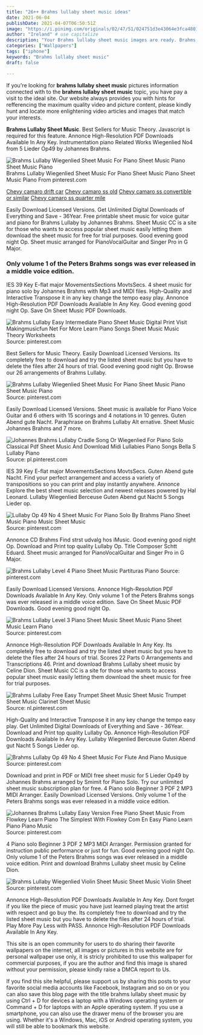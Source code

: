 ```yaml
---
title: "26++ Brahms lullaby sheet music ideas"
date: 2021-06-04
publishDate: 2021-04-07T06:50:51Z
image: "https://i.pinimg.com/originals/02/47/51/024751d3e43064e3fca4801d4b628210.png"
author: "Ireland" # use capitalize
description: "Your Brahms lullaby sheet music images are ready. Brahms lullaby sheet music are a topic that is being searched for and liked by netizens now. You can Find and Download the Brahms lullaby sheet music files here. Download all royalty-free photos."
categories: ["Wallpapers"]
tags: ["iphone"]
keywords: "Brahms lullaby sheet music"
draft: false

---
```


If you're looking for **brahms lullaby sheet music** pictures information connected with to the **brahms lullaby sheet music** topic, you have pay a visit to the ideal  site.  Our website always  provides you with  hints  for refferencing  the maximum  quality video and picture  content, please kindly hunt and locate more enlightening video articles and images  that match your interests.

**Brahms Lullaby Sheet Music**. Best Sellers for Music Theory. Javascript is required for this feature. Annonce High-Resolution PDF Downloads Available In Any Key. Instrumentation piano Related Works Wiegenlied No4 from 5 Lieder Op49 by Johannes Brahms.

![Brahms Lullaby Wiegenlied Sheet Music For Piano Sheet Music Piano Sheet Music Piano](https://i.pinimg.com/originals/67/96/65/679665d1e76d1f5d37f0a0f965abb26b.gif "Brahms Lullaby Wiegenlied Sheet Music For Piano Sheet Music Piano Sheet Music Piano")
Brahms Lullaby Wiegenlied Sheet Music For Piano Sheet Music Piano Sheet Music Piano From pinterest.com

[Chevy camaro drift car](/chevy-camaro-drift-car/)
[Chevy camaro ss old](/chevy-camaro-ss-old/)
[Chevy camaro ss convertible or similar](/chevy-camaro-ss-convertible-or-similar/)
[Chevy camaro ss quarter mile](/chevy-camaro-ss-quarter-mile/)

Easily Download Licensed Versions. Get Unlimited Digital Downloads of Everything and Save - 36Year. Free printable sheet music for voice guitar and piano for Brahms Lullaby by Johannes Brahms. Sheet Music CC is a site for those who wants to access popular sheet music easily letting them download the sheet music for free for trial purposes. Good evening good night Op. Sheet music arranged for PianoVocalGuitar and Singer Pro in G Major.

### Only volume 1 of the Peters Brahms songs was ever released in a middle voice edition.

IES 39 Key E-flat major MovementsSections MovtsSecs. 4 sheet music for piano solo by Johannes Brahms with Mp3 and MIDI files. High-Quality and Interactive Transpose it in any key change the tempo easy play. Annonce High-Resolution PDF Downloads Available In Any Key. Good evening good night Op. Save On Sheet Music PDF Downloads.


![Brahms Lullaby Easy Intermediate Piano Sheet Music Digital Print Visit Makingmusicfun Net For More Learn Piano Songs Sheet Music Music Theory Worksheets](https://i.pinimg.com/originals/11/fb/2b/11fb2beae735f7aa1220a6906e23b849.png "Brahms Lullaby Easy Intermediate Piano Sheet Music Digital Print Visit Makingmusicfun Net For More Learn Piano Songs Sheet Music Music Theory Worksheets")
Source: pinterest.com

Best Sellers for Music Theory. Easily Download Licensed Versions. Its completely free to download and try the listed sheet music but you have to delete the files after 24 hours of trial. Good evening good night Op. Browse our 26 arrangements of Brahms Lullaby.

![Brahms Lullaby Wiegenlied Sheet Music For Piano Sheet Music Piano Sheet Music Piano](https://i.pinimg.com/originals/67/96/65/679665d1e76d1f5d37f0a0f965abb26b.gif "Brahms Lullaby Wiegenlied Sheet Music For Piano Sheet Music Piano Sheet Music Piano")
Source: pinterest.com

Easily Download Licensed Versions. Sheet music is available for Piano Voice Guitar and 6 others with 15 scorings and 4 notations in 10 genres. Guten Abend gute Nacht. Paraphrase on Brahms Lullaby Alt ernative. Sheet Music Johannes Brahms and 7 more.

![Johannes Brahms Lullaby Cradle Song Or Wiegenlied For Piano Solo Classical Pdf Sheet Music And Download Midi Lullabies Piano Songs Bella S Lullaby Piano](https://i.pinimg.com/originals/59/39/3c/59393c78d21d691c6b3466d70681c7fa.jpg "Johannes Brahms Lullaby Cradle Song Or Wiegenlied For Piano Solo Classical Pdf Sheet Music And Download Midi Lullabies Piano Songs Bella S Lullaby Piano")
Source: pl.pinterest.com

IES 39 Key E-flat major MovementsSections MovtsSecs. Guten Abend gute Nacht. Find your perfect arrangement and access a variety of transpositions so you can print and play instantly anywhere. Annonce Explore the best sheet music selection and newest releases powered by Hal Leonard. Lullaby Wiegenlied Berceuse Guten Abend gut Nacht 5 Songs Lieder op.

![Lullaby Op 49 No 4 Sheet Music For Piano Solo By Brahms Piano Sheet Music Piano Music Sheet Music](https://i.pinimg.com/originals/3c/e4/81/3ce48108e234403b8dff3919b998e6b3.gif "Lullaby Op 49 No 4 Sheet Music For Piano Solo By Brahms Piano Sheet Music Piano Music Sheet Music")
Source: pinterest.com

Annonce CD Brahms Find strst udvalg hos iMusic. Good evening good night Op. Download and Print top quality Lullaby Op. Title Composer Schtt Eduard. Sheet music arranged for PianoVocalGuitar and Singer Pro in G Major.

![Brahms Lullaby Level 4 Piano Sheet Music Partituras Piano](https://i.pinimg.com/originals/e4/d1/34/e4d13439c52cf315a5b3c6e1d219e046.png "Brahms Lullaby Level 4 Piano Sheet Music Partituras Piano")
Source: pinterest.com

Easily Download Licensed Versions. Annonce High-Resolution PDF Downloads Available In Any Key. Only volume 1 of the Peters Brahms songs was ever released in a middle voice edition. Save On Sheet Music PDF Downloads. Good evening good night Op.

![Brahms Lullaby Level 3 Piano Sheet Music Sheet Music Piano Sheet Music Learn Piano](https://i.pinimg.com/474x/35/a5/e9/35a5e99002aeb697c253a0d5c1f0089f.jpg "Brahms Lullaby Level 3 Piano Sheet Music Sheet Music Piano Sheet Music Learn Piano")
Source: pinterest.com

Annonce High-Resolution PDF Downloads Available In Any Key. Its completely free to download and try the listed sheet music but you have to delete the files after 24 hours of trial. Scores 22 Parts 0 Arrangements and Transcriptions 46. Print and download Brahms Lullaby sheet music by Celine Dion. Sheet Music CC is a site for those who wants to access popular sheet music easily letting them download the sheet music for free for trial purposes.

![Brahms Lullaby Free Easy Trumpet Sheet Music Sheet Music Trumpet Sheet Music Clarinet Sheet Music](https://i.pinimg.com/originals/08/1f/04/081f04da148e230a2a728c7f7df7dc58.jpg "Brahms Lullaby Free Easy Trumpet Sheet Music Sheet Music Trumpet Sheet Music Clarinet Sheet Music")
Source: nl.pinterest.com

High-Quality and Interactive Transpose it in any key change the tempo easy play. Get Unlimited Digital Downloads of Everything and Save - 36Year. Download and Print top quality Lullaby Op. Annonce High-Resolution PDF Downloads Available In Any Key. Lullaby Wiegenlied Berceuse Guten Abend gut Nacht 5 Songs Lieder op.

![Brahms Lullaby Op 49 No 4 Sheet Music For Flute And Piano Musique](https://i.pinimg.com/originals/7a/06/f0/7a06f0d5d1855f229e833c1b5f64a66e.gif "Brahms Lullaby Op 49 No 4 Sheet Music For Flute And Piano Musique")
Source: pinterest.com

Download and print in PDF or MIDI free sheet music for 5 Lieder Op49 by Johannes Brahms arranged by Smimit for Piano Solo. Try our unlimited sheet music subscription plan for free. 4 Piano solo Beginner 3 PDF 2 MP3 MIDI Arranger. Easily Download Licensed Versions. Only volume 1 of the Peters Brahms songs was ever released in a middle voice edition.

![Johannes Brahms Lullaby Easy Version Free Piano Sheet Music From Flowkey Learn Piano The Simplest With Flowkey Com En Easy Piano Learn Piano Piano Music](https://i.pinimg.com/originals/01/71/6c/01716cc48cff90926db06f0e44397bfa.png "Johannes Brahms Lullaby Easy Version Free Piano Sheet Music From Flowkey Learn Piano The Simplest With Flowkey Com En Easy Piano Learn Piano Piano Music")
Source: pinterest.com

4 Piano solo Beginner 3 PDF 2 MP3 MIDI Arranger. Permission granted for instruction public performance or just for fun. Good evening good night Op. Only volume 1 of the Peters Brahms songs was ever released in a middle voice edition. Print and download Brahms Lullaby sheet music by Celine Dion.

![Brahms Lullaby Wiegenlied Violin Sheet Music Sheet Music Violin Sheet](https://i.pinimg.com/originals/02/47/51/024751d3e43064e3fca4801d4b628210.png "Brahms Lullaby Wiegenlied Violin Sheet Music Sheet Music Violin Sheet")
Source: pinterest.com

Annonce High-Resolution PDF Downloads Available In Any Key. Dont forget if you like the piece of music you have just learned playing treat the artist with respect and go buy the. Its completely free to download and try the listed sheet music but you have to delete the files after 24 hours of trial. Play More Pay Less with PASS. Annonce High-Resolution PDF Downloads Available In Any Key.

This site is an open community for users to do sharing their favorite wallpapers on the internet, all images or pictures in this website are for personal wallpaper use only, it is stricly prohibited to use this wallpaper for commercial purposes, if you are the author and find this image is shared without your permission, please kindly raise a DMCA report to Us.

If you find this site helpful, please support us by sharing this posts to your favorite social media accounts like Facebook, Instagram and so on or you can also save this blog page with the title brahms lullaby sheet music by using Ctrl + D for devices a laptop with a Windows operating system or Command + D for laptops with an Apple operating system. If you use a smartphone, you can also use the drawer menu of the browser you are using. Whether it's a Windows, Mac, iOS or Android operating system, you will still be able to bookmark this website.
